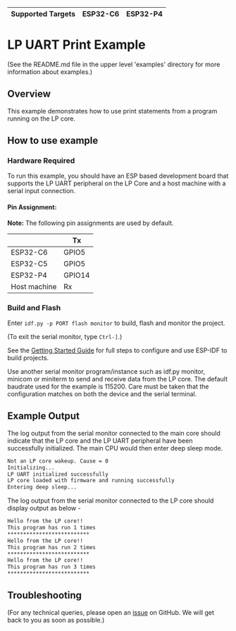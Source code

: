 | Supported Targets | ESP32-C6 | ESP32-P4 |
| ----------------- | -------- | -------- |

# LP UART Print Example

(See the README.md file in the upper level 'examples' directory for more information about examples.)

## Overview

This example demonstrates how to use print statements from a program running on the LP core.

## How to use example

### Hardware Required

To run this example, you should have an ESP based development board that supports the LP UART peripheral on the LP Core and a host machine with a serial input connection.

#### Pin Assignment:

**Note:** The following pin assignments are used by default.


|                         | Tx     |
| ----------------------- | -------|
| ESP32-C6                | GPIO5  |
| ESP32-C5                | GPIO5  |
| ESP32-P4                | GPIO14 |
| Host machine            | Rx     |

### Build and Flash

Enter `idf.py -p PORT flash monitor` to build, flash and monitor the project.

(To exit the serial monitor, type ``Ctrl-]``.)

See the [Getting Started Guide](https://docs.espressif.com/projects/esp-idf/en/latest/get-started/index.html) for full steps to configure and use ESP-IDF to build projects.

Use another serial monitor program/instance such as idf.py monitor, minicom or miniterm to send and receive data from the LP core.
The default baudrate used for the example is 115200. Care must be taken that the configuration matches on both the device and the serial terminal.

## Example Output

The log output from the serial monitor connected to the main core should indicate that the LP core and the LP UART peripheral have been successfully initialized. The main CPU would then enter deep sleep mode.

```bash
Not an LP core wakeup. Cause = 0
Initializing...
LP UART initialized successfully
LP core loaded with firmware and running successfully
Entering deep sleep...
```

The log output from the serial monitor connected to the LP core should display output as below -

```bash
Hello from the LP core!!
This program has run 1 times
**************************
Hello from the LP core!!
This program has run 2 times
**************************
Hello from the LP core!!
This program has run 3 times
**************************
```

## Troubleshooting

(For any technical queries, please open an [issue](https://github.com/espressif/esp-idf/issues) on GitHub. We will get back to you as soon as possible.)
